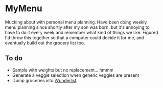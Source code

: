 # MyMenu

Mucking about with personal menu planning.  Have been doing weekly menu planning since shortly after my son was born, but it's annoying to have to do it every week and remember what kind of things we like.  Figured I'd throw this together so that a computer could decide it for me, and eventually build out the grocery list too.

## To do

- Sample with weights but no replacement... hmmm
- Generate a veggie selection when generic veggies are present
- Dump groceries into [Wunderlist](https://developer.wunderlist.com/documentation)